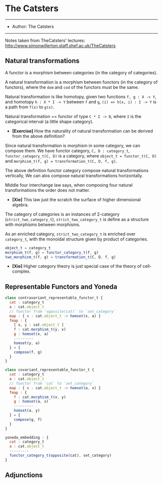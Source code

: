 # The Catsters

------
- Author: The Catsters
------

Notes taken from TheCatsters' lectures: http://www.simonwillerton.staff.shef.ac.uk/TheCatsters

## Natural transformations

A functor is a morphism between categories (in the category of categories).

A natural transformation is a morphism between functors (in the category of functors),
where the `dom` and `cod` of the functors must be the same.

Natural transformation is like homotopy,
given two functions `f, g : X -> Y`,
and homotopy `h : X * I -> Y` between `f` and `g`,
`(i) => h(x, i) : I -> Y` is a path from `f(x)` to `g(x)`.

Natural transformation == functor of type `C * I -> D`,
where `I` is the categorical interval (a little shape category).

- **[Exercise]** How the naturality of natural transformation
  can be derived from the above definition?

Since natural transformation is morphism in some category, we can compose them.
We have functor category, `C, D : category_t`,
`functor_category_t(C, D)` is a category,
where `object_t = functor_t(C, D)`
and `morphism_t(f, g) = transformation_t(C, D, f, g)`.

The above definition functor category compose natural transformations vertically,
We can alos compose natural transformations horizontally.

Middle four interchange law says,
when composing four natural transformations the order does not matter.

- **[Xie]** This law just the scratch the surface of higher dimensional algebra.

The category of categories is an instances of 2-category (`strict_two_category_t`),
`strict_two_category_t` is define as a structure with morphisms between morphisms.

As an enriched category, `strict_two_category_t` is enriched over `category_t`,
with the monoidal structure given by product of categories.

``` js
object_t = category_t
morphism_t(f, g) = functor_category_t(f, g)
two_morphism_t(f, g) = transformation_t(C, D, f, g)
```

- **[Xie]** Higher category theory is just special case of the theory of cell-complex.

## Representable Functors and Yoneda

``` js
class contravariant_representable_functor_t {
  cat : category_t
  a : cat.object_t
  // functor from `opposite(cat)` to `set_category`
  map : { x : cat.object_t -> homset(x, a) }
  fmap : {
    [ x, y : cat.object_t ]
    f : cat.morphism_t(y, x)
    g : homset(x, a)
    ---------
    homset(y, a)
  } = {
    compose(f, g)
  }
}

class covariant_representable_functor_t {
  cat : category_t
  a : cat.object_t
  // functor from `cat` to `set_category`
  map : { x : cat.object_t -> homset(a, x) }
  fmap : {
    f : cat.morphism_t(x, y)
    g : homset(a, x)
    ---------
    homset(a, y)
  } = {
    compose(g, f)
  }
}

yoneda_embedding : {
  cat : category_t
  a : cat.object_t
  ---------
  functor_category_t(opposite(cat), set_category)
}
```

## Adjunctions
